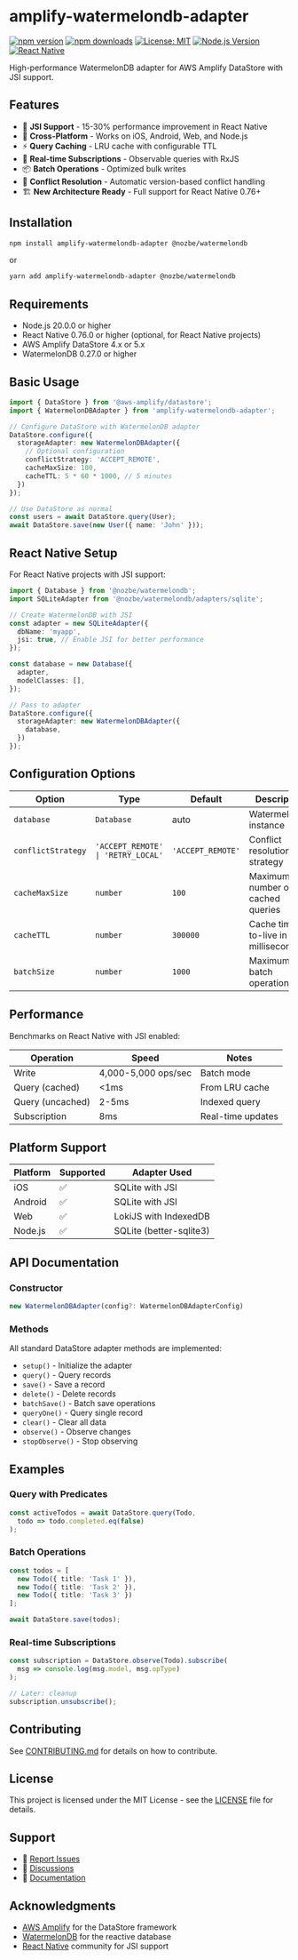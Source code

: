# amplify-watermelondb-adapter

[![npm version](https://img.shields.io/npm/v/amplify-watermelondb-adapter.svg)](https://www.npmjs.com/package/amplify-watermelondb-adapter)
[![npm downloads](https://img.shields.io/npm/dm/amplify-watermelondb-adapter.svg)](https://www.npmjs.com/package/amplify-watermelondb-adapter)
[![License: MIT](https://img.shields.io/badge/License-MIT-yellow.svg)](https://opensource.org/licenses/MIT)
[![Node.js Version](https://img.shields.io/node/v/amplify-watermelondb-adapter.svg)](https://nodejs.org)
[![React Native](https://img.shields.io/badge/React%20Native-%3E%3D0.76.0-blue.svg)](https://reactnative.dev/)

High-performance WatermelonDB adapter for AWS Amplify DataStore with JSI support.

## Features

- 🚀 **JSI Support** - 15-30% performance improvement in React Native
- 📱 **Cross-Platform** - Works on iOS, Android, Web, and Node.js
- ⚡ **Query Caching** - LRU cache with configurable TTL
- 🔄 **Real-time Subscriptions** - Observable queries with RxJS
- 📦 **Batch Operations** - Optimized bulk writes
- 🔐 **Conflict Resolution** - Automatic version-based conflict handling
- 🏗️ **New Architecture Ready** - Full support for React Native 0.76+

## Installation

```bash
npm install amplify-watermelondb-adapter @nozbe/watermelondb
```

or

```bash
yarn add amplify-watermelondb-adapter @nozbe/watermelondb
```

## Requirements

- Node.js 20.0.0 or higher
- React Native 0.76.0 or higher (optional, for React Native projects)
- AWS Amplify DataStore 4.x or 5.x
- WatermelonDB 0.27.0 or higher

## Basic Usage

```typescript
import { DataStore } from '@aws-amplify/datastore';
import { WatermelonDBAdapter } from 'amplify-watermelondb-adapter';

// Configure DataStore with WatermelonDB adapter
DataStore.configure({
  storageAdapter: new WatermelonDBAdapter({
    // Optional configuration
    conflictStrategy: 'ACCEPT_REMOTE',
    cacheMaxSize: 100,
    cacheTTL: 5 * 60 * 1000, // 5 minutes
  })
});

// Use DataStore as normal
const users = await DataStore.query(User);
await DataStore.save(new User({ name: 'John' }));
```

## React Native Setup

For React Native projects with JSI support:

```typescript
import { Database } from '@nozbe/watermelondb';
import SQLiteAdapter from '@nozbe/watermelondb/adapters/sqlite';

// Create WatermelonDB with JSI
const adapter = new SQLiteAdapter({
  dbName: 'myapp',
  jsi: true, // Enable JSI for better performance
});

const database = new Database({
  adapter,
  modelClasses: [],
});

// Pass to adapter
DataStore.configure({
  storageAdapter: new WatermelonDBAdapter({
    database,
  })
});
```

## Configuration Options

| Option | Type | Default | Description |
|--------|------|---------|-------------|
| `database` | `Database` | auto | WatermelonDB instance |
| `conflictStrategy` | `'ACCEPT_REMOTE' \| 'RETRY_LOCAL'` | `'ACCEPT_REMOTE'` | Conflict resolution strategy |
| `cacheMaxSize` | `number` | `100` | Maximum number of cached queries |
| `cacheTTL` | `number` | `300000` | Cache time-to-live in milliseconds |
| `batchSize` | `number` | `1000` | Maximum batch operation size |

## Performance

Benchmarks on React Native with JSI enabled:

| Operation | Speed | Notes |
|-----------|-------|-------|
| Write | 4,000-5,000 ops/sec | Batch mode |
| Query (cached) | <1ms | From LRU cache |
| Query (uncached) | 2-5ms | Indexed query |
| Subscription | 8ms | Real-time updates |

## Platform Support

| Platform | Supported | Adapter Used |
|----------|-----------|--------------|
| iOS | ✅ | SQLite with JSI |
| Android | ✅ | SQLite with JSI |
| Web | ✅ | LokiJS with IndexedDB |
| Node.js | ✅ | SQLite (better-sqlite3) |

## API Documentation

### Constructor

```typescript
new WatermelonDBAdapter(config?: WatermelonDBAdapterConfig)
```

### Methods

All standard DataStore adapter methods are implemented:

- `setup()` - Initialize the adapter
- `query()` - Query records
- `save()` - Save a record
- `delete()` - Delete records
- `batchSave()` - Batch save operations
- `queryOne()` - Query single record
- `clear()` - Clear all data
- `observe()` - Observe changes
- `stopObserve()` - Stop observing

## Examples

### Query with Predicates

```typescript
const activeTodos = await DataStore.query(Todo,
  todo => todo.completed.eq(false)
);
```

### Batch Operations

```typescript
const todos = [
  new Todo({ title: 'Task 1' }),
  new Todo({ title: 'Task 2' }),
  new Todo({ title: 'Task 3' })
];

await DataStore.save(todos);
```

### Real-time Subscriptions

```typescript
const subscription = DataStore.observe(Todo).subscribe(
  msg => console.log(msg.model, msg.opType)
);

// Later: cleanup
subscription.unsubscribe();
```

## Contributing

See [CONTRIBUTING.md](CONTRIBUTING.md) for details on how to contribute.

## License

This project is licensed under the MIT License - see the [LICENSE](LICENSE) file for details.

## Support

- 🐛 [Report Issues](https://github.com/anivar/amplify-watermelondb-adapter/issues)
- 💬 [Discussions](https://github.com/anivar/amplify-watermelondb-adapter/discussions)
- 📖 [Documentation](https://github.com/anivar/amplify-watermelondb-adapter/wiki)

## Acknowledgments

- [AWS Amplify](https://aws.amazon.com/amplify/) for the DataStore framework
- [WatermelonDB](https://github.com/Nozbe/WatermelonDB) for the reactive database
- [React Native](https://reactnative.dev/) community for JSI support